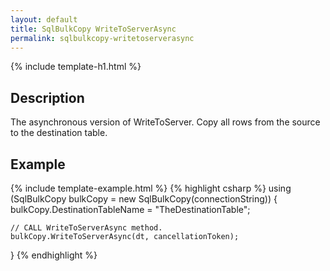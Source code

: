 ```yaml
---
layout: default
title: SqlBulkCopy WriteToServerAsync
permalink: sqlbulkcopy-writetoserverasync
---
```


{% include template-h1.html %}

## Description

The asynchronous version of WriteToServer. Copy all rows from the source to the destination table.

## Example
{% include template-example.html %} 
{% highlight csharp %}
using (SqlBulkCopy bulkCopy = new SqlBulkCopy(connectionString))
{
    bulkCopy.DestinationTableName = "TheDestinationTable";
    
    // CALL WriteToServerAsync method.
    bulkCopy.WriteToServerAsync(dt, cancellationToken);
}
{% endhighlight %}
